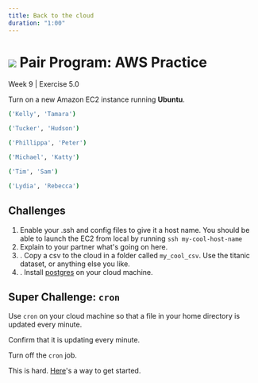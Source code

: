 ```yaml
---
title: Back to the cloud
duration: "1:00"
---
```


# ![](https://ga-dash.s3.amazonaws.com/production/assets/logo-9f88ae6c9c3871690e33280fcf557f33.png) Pair Program: AWS Practice
Week 9 | Exercise 5.0

Turn on a new Amazon EC2 instance running **Ubuntu**.

```bash
('Kelly', 'Tamara')

('Tucker', 'Hudson')

('Phillippa', 'Peter')

('Michael', 'Katty')

('Tim', 'Sam')

('Lydia', 'Rebecca')

```

## Challenges
1. Enable your .ssh and config files to give it a host name. You should be able to launch the EC2 from local by running `ssh my-cool-host-name`
2. Explain to your partner what's going on here.
3. . Copy a csv to the cloud in a folder called `my_cool_csv`. Use the titanic dataset, or anything else you like.
4. . Install [postgres](https://help.ubuntu.com/community/PostgreSQL) on your cloud machine.


## Super Challenge: `cron`
Use `cron` on your cloud machine so that a file in your home directory is updated every minute.

Confirm that it is updating every minute.

Turn off the `cron` job.

This is hard. [Here](http://lmgtfy.com/?q=what+is+cron)'s a way to get started.
